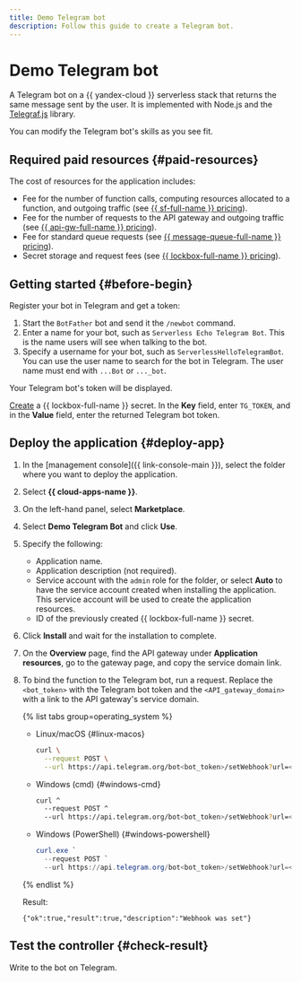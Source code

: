 ```yaml
---
title: Demo Telegram bot
description: Follow this guide to create a Telegram bot.
---
```


# Demo Telegram bot

A Telegram bot on a {{ yandex-cloud }} serverless stack that returns the same message sent by the user. It is implemented with Node.js and the [Telegraf.js](https://telegraf.js.org/) library.

You can modify the Telegram bot's skills as you see fit.

## Required paid resources {#paid-resources}

The cost of resources for the application includes:

* Fee for the number of function calls, computing resources allocated to a function, and outgoing traffic (see [{{ sf-full-name }} pricing](../functions/pricing.md)).
* Fee for the number of requests to the API gateway and outgoing traffic (see [{{ api-gw-full-name }} pricing](../api-gateway/pricing.md)).
* Fee for standard queue requests (see [{{ message-queue-full-name }} pricing](../message-queue/pricing.md)).
* Secret storage and request fees (see [{{ lockbox-full-name }} pricing](../lockbox/pricing.md)).

## Getting started {#before-begin}

Register your bot in Telegram and get a token:

1. Start the `BotFather` bot and send it the `/newbot` command.
1. Enter a name for your bot, such as `Serverless Echo Telegram Bot`. This is the name users will see when talking to the bot.
1. Specify a username for your bot, such as `ServerlessHelloTelegramBot`. You can use the user name to search for the bot in Telegram. The user name must end with `...Bot` or `..._bot`.

Your Telegram bot's token will be displayed.

[Create](../lockbox/operations/secret-create.md) a {{ lockbox-full-name }} secret. In the **Key** field, enter `TG_TOKEN`, and in the **Value** field, enter the returned Telegram bot token.

## Deploy the application {#deploy-app}

1. In the [management console]({{ link-console-main }}), select the folder where you want to deploy the application.
1. Select **{{ cloud-apps-name }}**.
1. On the left-hand panel, select **Marketplace**.
1. Select **Demo Telegram Bot** and click **Use**.
1. Specify the following:
   * Application name.
   * Application description (not required).
   * Service account with the `admin` role for the folder, or select **Auto** to have the service account created when installing the application. This service account will be used to create the application resources.
   * ID of the previously created {{ lockbox-full-name }} secret.
1. Click **Install** and wait for the installation to complete.
1. On the **Overview** page, find the API gateway under **Application resources**, go to the gateway page, and copy the service domain link.
1. To bind the function to the Telegram bot, run a request. Replace the `<bot_token>` with the Telegram bot token and the `<API_gateway_domain>` with a link to the API gateway's service domain.

   {% list tabs group=operating_system %}

   - Linux/macOS {#linux-macos}

      ```bash
      curl \
        --request POST \
        --url https://api.telegram.org/bot<bot_token>/setWebhook?url=<API_gateway_domain>/echo
      ```

   - Windows (cmd) {#windows-cmd}

      ```bash
      curl ^
        --request POST ^
        --url https://api.telegram.org/bot<bot_token>/setWebhook?url=<API_gateway_domain>/echo
      ```

   - Windows (PowerShell) {#windows-powershell}

      ```powershell
      curl.exe `
        --request POST `
        --url https://api.telegram.org/bot<bot_token>/setWebhook?url=<API_gateway_domain>/echo
      ```

   {% endlist %}

   Result:

   ```
   {"ok":true,"result":true,"description":"Webhook was set"}
   ```

## Test the controller {#check-result}

Write to the bot on Telegram.
